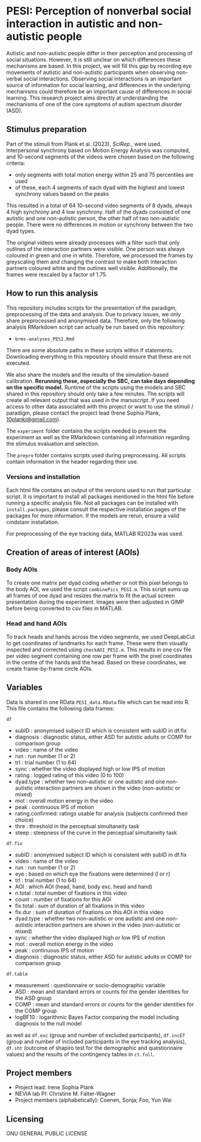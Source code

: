 # PESI: Perception of nonverbal social interaction in autistic and non-autistic people

Autistic and non-autistic people differ in their perception and processing of social situations. However, it is still unclear on which differences these mechanisms are based. In this project, we will fill this gap by recording eye movements of autistic and non-autistic participants when observing non-verbal social interactions. Observing social interactions is an important source of information for social learning, and differences in the underlying mechanisms could therefore be an important cause of differences in social learning. This research project aims directly at understanding the mechanisms of one of the core symptoms of autism spectrum disorder (ASD).

## Stimulus preparation

Part of the stimuli from Plank et al. (2023), *SciRep*., were used. Interpersonal synchrony based on Motion Energy Analysis was computed, and 10-second segments of the videos were chosen based on the following criteria: 

* only segments with total motion energy within 25 and 75 percentiles are used
* of these, each 4 segments of each dyad with the highest and lowest synchrony values based on the peaks

This resulted in a total of 64 10-second video segments of 8 dyads, always 4 high synchrony and 4 low synchrony. Half of the dyads consisted of one autistic and one non-autistic person, the other half of two non-autistic people. There were no differences in motion or synchrony between the two dyad types. 

The original videos were already processes with a filter such that only outlines of the interaction partners were visible. One person was always coloured in green and one in white. Therefore, we processed the frames by greyscaling them and changing the contrast to make both interaction partners coloured white and the outlines well visible. Additionally, the frames were rescaled by a factor of 1.75. 

## How to run this analysis

This repository includes scripts for the presentation of the paradigm, preprocessing of the data and analysis. Due to privacy issues, we only share preprocessed and anonymised data. Therefore, only the following analysis RMarkdown script can actually be run based on this repository: 

* `brms-analyses_PESI.Rmd`

 There are some absolute paths in these scripts within if statements. Downloading everything in this repository should ensure that these are not executed. 

We also share the models and the results of the simulation-based calibration. **Rerunning these, especially the SBC, can take days depending on the specific model.** Runtime of the scripts using the models and SBC shared in this repository should only take a few minutes. The scripts will create all relevant output that was used in the manuscript. If you need access to other data associated with this project or want to use the stimuli / paradigm, please contact the project lead (Irene Sophia Plank, 10planki@gmail.com). 

The `experiment` folder contains the scripts needed to present the experiment as well as the RMarkdown containing all information regarding the stimulus evaluation and selection. 

The `prepro` folder contains scripts used during preprocessing. All scripts contain information in the header regarding their use. 

### Versions and installation

Each html file contains an output of the versions used to run that particular script. It is important to install all packages mentioned in the html file before running a specific analysis file. Not all packages can be installed with `install.packages`, please consult the respective installation pages of the packages for more information. If the models are rerun, ensure a valid cmdstanr installation. 

For preprocessing of the eye tracking data, MATLAB R2023a was used. 

## Creation of areas of interest (AOIs) 

### Body AOIs

To create one matrix per dyad coding whether or not this pixel belongs to the body AOI, we used the script `combinePics_PESI.m`. This script sums up all frames of one dyad and resizes the matrix to fit the actual screen presentation during the experiment. Images were then adjusted in GIMP before being converted to csv files in MATLAB. 

### Head and hand AOIs

To track heads and hands across the video segments, we used DeepLabCut to get coordinates of landmarks for each frame. These were then visually inspected and corrected using `checkAOI_PESI.m`. This results in one csv file per video segment containing one row per frame with the pixel coordinates in the centre of the hands and the head. Based on these coordinates, we create frame-by-frame circle AOIs. 

## Variables

Data is shared in one RData `PESI_data.RData` file which can be read into R. This file contains the following data frames: 

`df`

* subID : anonymised subject ID which is consistent with subID in df.fix
* diagnosis : diagnostic status, either ASD for autistic adults or COMP for comparison group
* video : name of the video
* run : run number (1 or 2)
* trl : trial number (1 to 64)
* sync : whether the video displayed high or low IPS of motion
* rating : logged rating of this video (0 to 100)
* dyad.type : whether two non-autistic or one autistic and one non-autistic interaction partners are shown in the video (non-autistic or mixed)
* mot : overall motion energy in the video
* peak : continuous IPS of motion
* rating.confirmed: ratings usable for analysis (subjects confirmed their choice)
* thre : threshold in the perceptual simultaneity task
* steep : steepness of the curve in the perceptual simultaneity task

`df.fix`
* subID : anonymised subject ID which is consistent with subID in df.fix
* video : name of the video
* run : run number (1 or 2)
* eye : based on which eye the fixations were determined (l or r)
* trl : trial number (1 to 64)
* AOI : which AOI (head, hand, body exc. head and hand)
* n.total : total number of fixations in this video
* count : number of fixations for this AOI
* fix.total : sum of duration of all fixations in this video
* fix.dur : sum of duration of fixations on this AOI in this video
* dyad.type : whether two non-autistic or one autistic and one non-autistic interaction partners are shown in the video (non-autistic or mixed)
* sync : whether the video displayed high or low IPS of motion
* mot : overall motion energy in the video
* peak : continuous IPS of motion
* diagnosis : diagnostic status, either ASD for autistic adults or COMP for comparison group

`df.table`

* measurement : questionnaire or socio-demographic variable
* ASD : mean and standard errors or counts for the gender identities for the ASD group
* COMP : mean and standard errors or counts for the gender identities for the COMP group
* logBF10 : logarithmic Bayes Factor comparing the model including diagnosis to the null model

as well as `df.exc` (group and number of excluded participants), `df.incET` (group and number of included participants in the eye tracking analysis), `df.sht` (outcome of shapiro test for the demographic and questionnaire values) and the results of the contingency tables in `ct.full`.

## Project members

* Project lead: Irene Sophia Plank
* NEVIA lab PI: Christine M. Falter-Wagner
* Project members (alphabetically): Coenen, Sonja; Foo, Yun Wai

## Licensing

GNU GENERAL PUBLIC LICENSE
